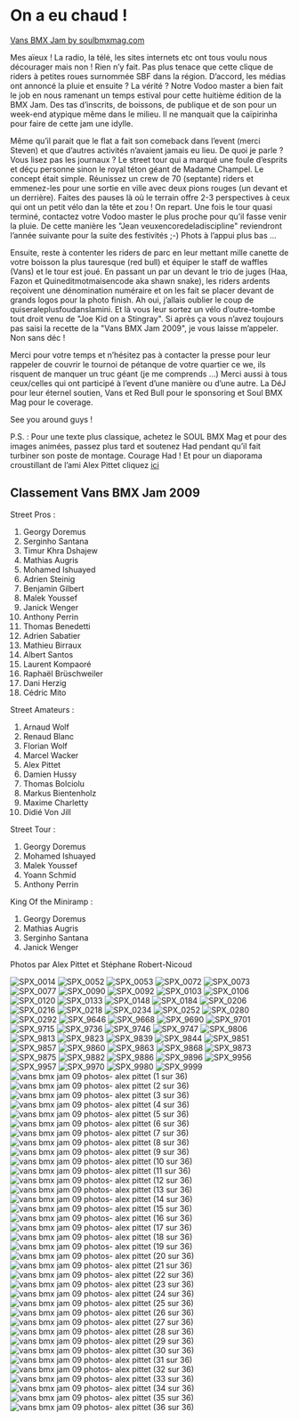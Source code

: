 # On a eu chaud !

[Vans BMX Jam by soulbmxmag.com](http://soulbmxmag.com/soul/14.Videos_soul/2009/09/28/2185?BMXINFOSID=d5d554b26e0494832406218af8490698)

Mes aïeux ! La radio, la télé, les sites internets etc ont tous voulu nous décourager mais non ! Rien n’y fait. Pas plus tenace que cette clique de riders à petites roues surnommée SBF dans la région. D’accord, les médias ont annoncé la pluie et ensuite ? La vérité ? Notre Vodoo master a bien fait le job en nous ramenant un temps estival pour cette huitième édition de la BMX Jam. Des tas d’inscrits, de boissons, de publique et de son pour un week-end atypique même dans le milieu. Il ne manquait que la caïpirinha pour faire de cette jam une idylle.

Même qu’il parait que le flat a fait son comeback dans l’event (merci Steven) et que d’autres activités n’avaient jamais eu lieu. De quoi je parle ? Vous lisez pas les journaux ? Le street tour qui a marqué une foule d’esprits et déçu personne sinon le royal téton géant de Madame Champel. Le concept était simple. Réunissez un crew de 70 (septante) riders et emmenez-les pour une sortie en ville avec deux pions rouges (un devant et un derrière). Faites des pauses là où le terrain offre 2-3 perspectives à ceux qui ont un petit vélo dan la tête et zou ! On repart. Une fois le tour quasi terminé, contactez votre Vodoo master le plus proche pour qu’il fasse venir la pluie. De cette manière les "Jean veuxencoredeladiscipline" reviendront l’année suivante pour la suite des festivités ;-) Phots à l’appui plus bas ...

Ensuite, reste à contenter les riders de parc en leur mettant mille canette de votre boisson la plus tauresque (red bull) et équiper le staff de waffles (Vans) et le tour est joué. En passant un par un devant le trio de juges (Haa, Fazon et Quineditmotmaisencode aka shawn snake), les riders ardents reçoivent une dénomination numéraire et on les fait se placer devant de grands logos pour la photo finish. Ah oui, j’allais oublier le coup de quiseraleplusfoudanslamini. Et là vous leur sortez un vélo d’outre-tombe tout droit venu de "Joe Kid on a Stingray". Si après ça vous n’avez toujours pas saisi la recette de la "Vans BMX Jam 2009", je vous laisse m’appeler. Non sans déc !

Merci pour votre temps et n’hésitez pas à contacter la presse pour leur rappeler de couvrir le tournoi de pétanque de votre quartier ce we, ils risquent de manquer un truc géant (je me comprends ...) Merci aussi à tous ceux/celles qui ont participé à l’event d’une manière ou d’une autre. La DéJ pour leur éternel soutien, Vans et Red Bull pour le sponsoring et Soul BMX Mag pour le coverage.

See you around guys !

P.S. : Pour une texte plus classique, achetez le SOUL BMX Mag et pour des images animées, passez plus tard et soutenez Had pendant qu’il fait turbiner son poste de montage. Courage Had ! Et pour un diaporama croustillant de l’ami Alex Pittet cliquez [ici](http://www.youtube.com/watch?v=BUXgHHHek-4)

## Classement Vans BMX Jam 2009

Street Pros :

1. Georgy Doremus
1. Serginho Santana
1. Timur Khra Dshajew
1. Mathias Augris
1. Mohamed Ishuayed
1. Adrien Steinig
1. Benjamin Gilbert
1. Malek Youssef
1. Janick Wenger
1. Anthony Perrin
1. Thomas Benedetti
1. Adrien Sabatier
1. Mathieu Birraux
1. Albert Santos
1. Laurent Kompaoré
1. Raphaël Brüschweiler
1. Dani Herzig
1. Cédric Mito

Street Amateurs :

1. Arnaud Wolf
1. Renaud Blanc
1. Florian Wolf
1. Marcel Wacker
1. Alex Pittet
1. Damien Hussy
1. Thomas Bolciolu
1. Markus Bientenholz
1. Maxime Charletty
1. Didié Von Jill

Street Tour :

1. Georgy Doremus
1. Mohamed Ishuayed
1. Malek Youssef
1. Yoann Schmid
1. Anthony Perrin

King Of the Miniramp :

1. Georgy Doremus
1. Mathias Augris
1. Serginho Santana
1. Janick Wenger

Photos par Alex Pittet et Stéphane Robert-Nicoud

![SPX_0014](./media/SPX_0014.JPG)
![SPX_0052](./media/SPX_0052.JPG)
![SPX_0053](./media/SPX_0053.JPG)
![SPX_0072](./media/SPX_0072.JPG)
![SPX_0073](./media/SPX_0073.JPG)
![SPX_0077](./media/SPX_0077.JPG)
![SPX_0090](./media/SPX_0090.JPG)
![SPX_0092](./media/SPX_0092.JPG)
![SPX_0103](./media/SPX_0103.JPG)
![SPX_0106](./media/SPX_0106.JPG)
![SPX_0120](./media/SPX_0120.JPG)
![SPX_0133](./media/SPX_0133.JPG)
![SPX_0148](./media/SPX_0148.JPG)
![SPX_0184](./media/SPX_0184.JPG)
![SPX_0206](./media/SPX_0206.JPG)
![SPX_0216](./media/SPX_0216.JPG)
![SPX_0218](./media/SPX_0218.JPG)
![SPX_0234](./media/SPX_0234.JPG)
![SPX_0252](./media/SPX_0252.JPG)
![SPX_0280](./media/SPX_0280.JPG)
![SPX_0292](./media/SPX_0292.JPG)
![SPX_9646](./media/SPX_9646.JPG)
![SPX_9668](./media/SPX_9668.JPG)
![SPX_9690](./media/SPX_9690.JPG)
![SPX_9701](./media/SPX_9701.JPG)
![SPX_9715](./media/SPX_9715.JPG)
![SPX_9736](./media/SPX_9736.JPG)
![SPX_9746](./media/SPX_9746.JPG)
![SPX_9747](./media/SPX_9747.JPG)
![SPX_9806](./media/SPX_9806.JPG)
![SPX_9813](./media/SPX_9813.JPG)
![SPX_9823](./media/SPX_9823.JPG)
![SPX_9839](./media/SPX_9839.JPG)
![SPX_9844](./media/SPX_9844.JPG)
![SPX_9851](./media/SPX_9851.JPG)
![SPX_9857](./media/SPX_9857.JPG)
![SPX_9860](./media/SPX_9860.JPG)
![SPX_9863](./media/SPX_9863.JPG)
![SPX_9868](./media/SPX_9868.JPG)
![SPX_9873](./media/SPX_9873.JPG)
![SPX_9875](./media/SPX_9875.JPG)
![SPX_9882](./media/SPX_9882.JPG)
![SPX_9886](./media/SPX_9886.JPG)
![SPX_9896](./media/SPX_9896.JPG)
![SPX_9956](./media/SPX_9956.JPG)
![SPX_9957](./media/SPX_9957.JPG)
![SPX_9970](./media/SPX_9970.JPG)
![SPX_9980](./media/SPX_9980.JPG)
![SPX_9999](./media/SPX_9999.JPG)
![vans bmx jam 09 photos- alex pittet (1 sur 36)](./media/vans-bmx-jam-09-photos-alex-pittet-1-sur-36.jpg)
![vans bmx jam 09 photos- alex pittet (2 sur 36)](./media/vans-bmx-jam-09-photos-alex-pittet-2-sur-36.jpg)
![vans bmx jam 09 photos- alex pittet (3 sur 36)](./media/vans-bmx-jam-09-photos-alex-pittet-3-sur-36.jpg)
![vans bmx jam 09 photos- alex pittet (4 sur 36)](./media/vans-bmx-jam-09-photos-alex-pittet-4-sur-36.jpg)
![vans bmx jam 09 photos- alex pittet (5 sur 36)](./media/vans-bmx-jam-09-photos-alex-pittet-5-sur-36.jpg)
![vans bmx jam 09 photos- alex pittet (6 sur 36)](./media/vans-bmx-jam-09-photos-alex-pittet-6-sur-36.jpg)
![vans bmx jam 09 photos- alex pittet (7 sur 36)](./media/vans-bmx-jam-09-photos-alex-pittet-7-sur-36.jpg)
![vans bmx jam 09 photos- alex pittet (8 sur 36)](./media/vans-bmx-jam-09-photos-alex-pittet-8-sur-36.jpg)
![vans bmx jam 09 photos- alex pittet (9 sur 36)](./media/vans-bmx-jam-09-photos-alex-pittet-9-sur-36.jpg)
![vans bmx jam 09 photos- alex pittet (10 sur 36)](./media/vans-bmx-jam-09-photos-alex-pittet-10-sur-36.jpg)
![vans bmx jam 09 photos- alex pittet (11 sur 36)](./media/vans-bmx-jam-09-photos-alex-pittet-11-sur-36.jpg)
![vans bmx jam 09 photos- alex pittet (12 sur 36)](./media/vans-bmx-jam-09-photos-alex-pittet-12-sur-36.jpg)
![vans bmx jam 09 photos- alex pittet (13 sur 36)](./media/vans-bmx-jam-09-photos-alex-pittet-13-sur-36.jpg)
![vans bmx jam 09 photos- alex pittet (14 sur 36)](./media/vans-bmx-jam-09-photos-alex-pittet-14-sur-36.jpg)
![vans bmx jam 09 photos- alex pittet (15 sur 36)](./media/vans-bmx-jam-09-photos-alex-pittet-15-sur-36.jpg)
![vans bmx jam 09 photos- alex pittet (16 sur 36)](./media/vans-bmx-jam-09-photos-alex-pittet-16-sur-36.jpg)
![vans bmx jam 09 photos- alex pittet (17 sur 36)](./media/vans-bmx-jam-09-photos-alex-pittet-17-sur-36.jpg)
![vans bmx jam 09 photos- alex pittet (18 sur 36)](./media/vans-bmx-jam-09-photos-alex-pittet-18-sur-36.jpg)
![vans bmx jam 09 photos- alex pittet (19 sur 36)](./media/vans-bmx-jam-09-photos-alex-pittet-19-sur-36.jpg)
![vans bmx jam 09 photos- alex pittet (20 sur 36)](./media/vans-bmx-jam-09-photos-alex-pittet-20-sur-36.jpg)
![vans bmx jam 09 photos- alex pittet (21 sur 36)](./media/vans-bmx-jam-09-photos-alex-pittet-21-sur-36.jpg)
![vans bmx jam 09 photos- alex pittet (22 sur 36)](./media/vans-bmx-jam-09-photos-alex-pittet-22-sur-36.jpg)
![vans bmx jam 09 photos- alex pittet (23 sur 36)](./media/vans-bmx-jam-09-photos-alex-pittet-23-sur-36.jpg)
![vans bmx jam 09 photos- alex pittet (24 sur 36)](./media/vans-bmx-jam-09-photos-alex-pittet-24-sur-36.jpg)
![vans bmx jam 09 photos- alex pittet (25 sur 36)](./media/vans-bmx-jam-09-photos-alex-pittet-25-sur-36.jpg)
![vans bmx jam 09 photos- alex pittet (26 sur 36)](./media/vans-bmx-jam-09-photos-alex-pittet-26-sur-36.jpg)
![vans bmx jam 09 photos- alex pittet (27 sur 36)](./media/vans-bmx-jam-09-photos-alex-pittet-27-sur-36.jpg)
![vans bmx jam 09 photos- alex pittet (28 sur 36)](./media/vans-bmx-jam-09-photos-alex-pittet-28-sur-36.jpg)
![vans bmx jam 09 photos- alex pittet (29 sur 36)](./media/vans-bmx-jam-09-photos-alex-pittet-29-sur-36.jpg)
![vans bmx jam 09 photos- alex pittet (30 sur 36)](./media/vans-bmx-jam-09-photos-alex-pittet-30-sur-36.jpg)
![vans bmx jam 09 photos- alex pittet (31 sur 36)](./media/vans-bmx-jam-09-photos-alex-pittet-31-sur-36.jpg)
![vans bmx jam 09 photos- alex pittet (32 sur 36)](./media/vans-bmx-jam-09-photos-alex-pittet-32-sur-36.jpg)
![vans bmx jam 09 photos- alex pittet (33 sur 36)](./media/vans-bmx-jam-09-photos-alex-pittet-33-sur-36.jpg)
![vans bmx jam 09 photos- alex pittet (34 sur 36)](./media/vans-bmx-jam-09-photos-alex-pittet-34-sur-36.jpg)
![vans bmx jam 09 photos- alex pittet (35 sur 36)](./media/vans-bmx-jam-09-photos-alex-pittet-35-sur-36.jpg)
![vans bmx jam 09 photos- alex pittet (36 sur 36)](./media/vans-bmx-jam-09-photos-alex-pittet-36-sur-36.jpg)

